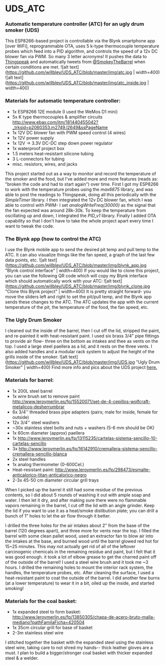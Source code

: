 # UDS_ATC
### Automatic temperature controller (ATC) for an ugly drum smoker (UDS)
This ESP8266-based project is controllable via the Blynk smartphone app [over WiFi], reprogrammable OTA, uses 5 k-type thermocouple temperature probes which feed into a PID algorithm, and controls the speed of a 12v DC blower fan via PWM. So many 3 letter acronyms! It pushes the data to [Thingspeak](https://thingspeak.com/channels/164514) and automatically tweets from [@SmokeyTheBarrel](https://twitter.com/smokeyTheBarrel) when certain conditions are met.
![alt text](https://github.com/willblev/UDS_ATC/blob/master/img/atc.jpg | width=400)
![alt text](https://github.com/willblev/UDS_ATC/blob/master/img/atc_inside.jpg | width=400)

### Materials for automatic temperature controller:
- 1x ESP8266 12E module (I used the WeMos D1 mini)
- 5x K type thermocouples & amplifier circuits http://www.ebay.com/itm/181440455042?_trksid=p2060353.m2749.l2649&ssPageName
- 1x 12V DC blower fan with PWM speed control (4 wires)
- 1x 12V power supply
- 1x 12V -> 3.3V DC-DC step down power regulator
- 1x waterproof project box
- 1.5 meters heat-resistant silicone tubing
- 3 L-connectors for tubing
- misc. resistors, wires, and jacks

This project started out as a way to monitor and record the temperature of the smoker and the food, but I've added more and more features (reads as: "broken the code and had to start again") over time. First I got my ESP8266 to work with the temperature probes using the *max6675* library, and was able to post the readings to Thingspeak, doing all this periodically with the *SimpleTimer* library. I then integrated the 12v DC blower fan, which I was able to control with PWM- I set *analogWriteFreq(30000)* as the signal that the fan expected was around 28k-30k. To keep the temperature from oscillating up and down, I integrated the *PID_v1* library. Finally I added OTA capability so that I don't have to take the whole project apart every time I want to tweak the code. 

### The Blynk app (how to control the ATC)
I use the Blynk mobile app to send the desired pit temp and pull temp to the ATC. It can also visualize things like the fan speed, a graph of the last few data points, etc.
![alt text](https://github.com/willblev/UDS_ATC/blob/master/img/blynk_app.jpg "Blynk control interface" | width=400)
If you would like to clone this project, you can use the following QR code which will copy my Blynk interface which should automatically work with your ATC:
![alt text](https://github.com/willblev/UDS_ATC/blob/master/img/blynk_clone.jpg "Clone this Blynk project" | width=400)
It is pretty straight forward- you move the sliders left and right to set the pit/pull temp, and the Blynk app sends these changes to the ATC. The ATC updates the app with the current temperature of the pit, the temperature of the food, the fan speed, etc.

### The Ugly Drum Smoker
I cleaned out the inside of the barrel, then I cut off the lid, stripped the paint, and re-painted it with heat-resistant paint. I used six brass 3/4" pipe fittings to provide air flow- three on the bottom as intakes and thee as vents on the top. I used a large steel paellera as a lid, and it rests on the three vents. I also added handles and a modular rack system to adjust the height of the grills inside of the smoker. 
![alt text](https://github.com/willblev/UDS_ATC/blob/master/img/UDS.jpg "Ugly Drum Smoker" | width=400)
Find more info and pics about the UDS project [here.](https://trello.com/c/GKH84JZ9/7-uds-ugly-drum-smoker-200l-steel-barrel-bbq-smoker)

### Materials for barrel:
- 1x 200L steel barrel
- 1x wire brush set to remove paint http://www.leroymerlin.es/fp/15520071/set-de-4-cepillos-wolfcraft-metalicos-desherrumbrar
- 6x 3/4'' threaded brass pipe adapters (pairs; male for inside, female for outside)
- 12x 3/4'' steel washers
- ~30x stainless steel bolts and nuts + washers (5-6 mm should be OK)
- 1x 60cm diameter (approx) paellera 
- 1x  http://www.leroymerlin.es/fp/13115235/cartelas-sistema-sencillo-10-cartelas-sencillo
- 3x http://www.leroymerlin.es/fp/16142910/cremallera-sistema-sencillo-cremallera-sencillo-blanca
- 2x steel handles 
- 1x analog thermometer (0-600Cel.)
- Heat-resistant paint: http://www.leroymerlin.es/fp/298473/esmalte-anticalorico-titan-anticalorico-negro
- 2-3x 45-50 cm diameter circular grill trays

When I picked up the barrel it still had some residue of the previous contents, so I did about 5 rounds of washing it out with ample soap and water. I then let it dry, and after making sure there were no flammable vapors remaining in the barrel, I cut off the lid with an angle grinder. Keep the lid if you want to use it as a heat/smoke distibution plate; you can drill a bunch of 1" holes to let the air flow through it better. 

I drilled the three holes for the air intakes about 2" from the base of the barrel (120 degrees apart), and three more for vents near the top. I filled the barrel with some clean pallet wood, used an extractor fan to blow air into the intakes at the base, and burned wood until the barrel glowed red hot for 15~25 minutes. This may not actually get rid of all of the leftover carcinogenic chemicals in the remaining residue and paint, but I felt that it was good enough. it took a lot of elbow grease to get the charred paint off of the outside of the barrel! I used a steel wire brush and it took me ~3 hours. I drilled the remaining holes to mount the interior rack system, the handles, the temperature probes, etc. After cleaning the surface, I used a heat-resistant paint to coat the outside of the barrel. I did another few burns (at a lower temperature) to wear it in a bit, oiled up the inside, and started smoking!

### Materials for the coal basket:
- 1x expanded steel to form basket: http://www.leroymerlin.es/fp/13850305/chapa-de-acero-bruto-malla-mediano?pathFamilaFicha=420504
- 1x 35cm circular grill  for base of basket
- 2-3m stainless steel wire

I stitched together the basket with the expanded steel using the stainless steel wire, taking care to not shred my hands-- thick leather gloves are a must. I plan to build a bigger/stronger coal basket with thicker expanded steel & a welder.





